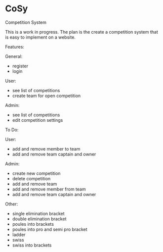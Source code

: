 # CoSy
Competition System

This is a work in progress.
The plan is the create a competition system that is easy to implement on a website.


Features:

General:
- register
- login

User:
- see list of competitions
- create team for open competition

Admin:
- see list of competitions
- edit competition settings
 

To Do:

User:
- add and remove member to team
- add and remove team captain and owner

Admin:
- create new competition
- delete competition
- add and remove team
- add and remove member from team
- add and remove team captain and owner

Other:
- single elimination bracket
- double elimination bracket
- poules into brackets
- poules into pro and semi pro bracket
- ladder
- swiss
- swiss into brackets
